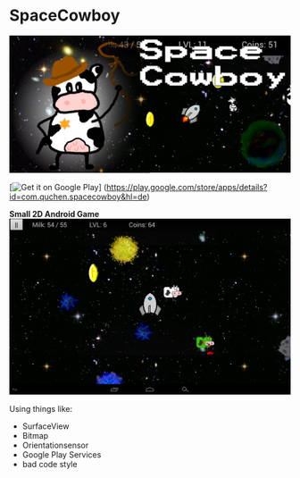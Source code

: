 SpaceCowboy
===========
![Banner](/graphics/playstore/funktionsgrafik.png)

[![Get it on Google Play](https://developer.android.com/images/brand/en_generic_rgb_wo_45.png)]
(https://play.google.com/store/apps/details?id=com.quchen.spacecowboy&hl=de)

**Small 2D Android Game**
![Sceenshot](/graphics/playstore/tablet_screenshot_2.png)

Using things like:
  - SurfaceView
  - Bitmap
  - Orientationsensor
  - Google Play Services
  - bad code style


